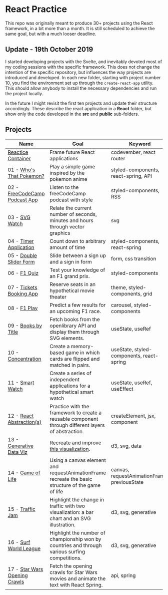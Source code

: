 # React Practice

This repo was originally meant to produce 30+ projects using the React framework, in a bit more than a month. It is still scheduled to achieve the same goal, but with a much looser deadline.

## Update - 19th October 2019

I started developing projects with the Svelte, and inevitably devoted most of my coding sessions with the specific framework. This does not change the intention of the specific repository, but influences the way projects are introduced and developed. In each new folder, starting with project number 10, you find the environment set up through the `create-react-app` utility. This should allow anybody to install the necessary dependencies and run the project locally.

In the future I might revisit the first ten projects and update their structure accordingly. These describe the react application in a **React** folder, but show only the code developed in the **src** and **public** sub-folders.

## Projects

| Name                                                                         | Goal                                                                                                | Keyword                                      |
| ---------------------------------------------------------------------------- | --------------------------------------------------------------------------------------------------- | -------------------------------------------- |
| [Reactice Container](https://codepen.io/borntofrappe/full/NELLxG/)           | Frame future React applications                                                                     | codevember, react router                     |
| 01 - [Who's That Pokemon?](https://codepen.io/borntofrappe/full/GwYLRw)      | Play a simple game inspired by the pokemon anime                                                    | styled-components, react-spring, API         |
| 02 - [FreeCodeCamp Podcast App](https://codepen.io/borntofrappe/full/yGbpMm) | Listen to the freeCodeCamp podcast with style                                                       | styled-components, RSS                       |
| 03 - [SVG Watch](https://codepen.io/borntofrappe/full/ebRVJd)                | Relate the current number of seconds, minutes and hours through vector graphics                     | svg                                          |
| 04 - [Timer Application](https://codepen.io/borntofrappe/full/dwVZRQ)        | Count down to arbitrary amount of time                                                              | styled-components, react-spring              |
| 05 - [Double Slider Form](https://codepen.io/borntofrappe/full/OGyJbm)       | Slide between a sign up and a sign in form                                                          | form, css transition                         |
| 06 - [F1 Quiz](https://codepen.io/borntofrappe/full/pBeMzz)                  | Test your knowledge of an F1 grand prix.                                                            | styled-components                            |
| 07 - [Tickets Booking App](https://codepen.io/borntofrappe/full/byqqKY)      | Reserve seats in an hypothetical movie theater                                                      | theme, styled-components, grid               |
| 08 - [F1 Play](https://codepen.io/borntofrappe/full/dBpVbB)                  | Predict a few results for an upcoming F1 race.                                                      | carousel, styled-components                  |
| 09 - [Books by Title](https://codepen.io/borntofrappe/full/JgWdZd)           | Fetch books from the openlibrary API and display them through SVG elements.                         | useState, useRef                             |
| 10 - [Concentration](https://codepen.io/borntofrappe/full/rNNWGMZ)           | Create a memory-based game in which cards are flipped and matched in pairs.                         | useState, styled-components, react-spring    |
| 11 - [Smart Watch](https://codepen.io/borntofrappe/full/KKKqzJa)             | Create a series of independent applications for a hypothetical smart watch                          | useState, useRef, useEffect                  |
| 12 - [React Abstraction(s)](https://codepen.io/collection/nkGRYO/)           | Practice with the framework to create a reusable component through different layers of abstraction. | createElement, jsx, component                |
| 13 - [Generative Data Viz](https://codepen.io/borntofrappe/full/qBBLNOm)     | Recreate and improve [this visualization](https://codepen.io/borntofrappe/pen/eYYQwvz).             | d3, svg, data                                |
| 14 - [Game of Life](https://codepen.io/borntofrappe/full/xxbKgMQ)            | Using a canvas element and requestAnimationFrame recreate the basic structure of the game of life   | canvas, requestAnimationFrame, previousState |
| 15 - [Traffic Jam](https://codepen.io/borntofrappe/full/OJPpgOq)             | Highlight the change in traffic with two visualization: a bar chart and an SVG illustration.        | d3, svg, generative                          |
| 16 - [Surf World League](https://codepen.io/borntofrappe/full/MWYmKjm)       | Highlight the number of championship won by countries and through various surfing competitions.     | d3, svg, generative                          |
| 17 - [Star Wars Opening Crawls](https://4p7l5.codesandbox.io/)                                                | Fetch the opening crawls for Star Wars movies and animate the text with React Spring.               | api, spring                                  |
